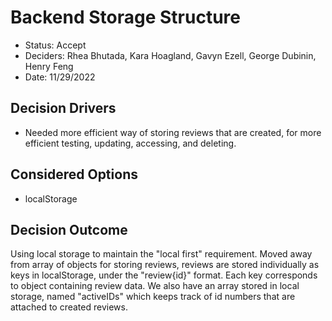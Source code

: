 # Backend Storage Structure

-   Status: Accept
-   Deciders: Rhea Bhutada, Kara Hoagland, Gavyn Ezell, George Dubinin, Henry Feng
-   Date: 11/29/2022

## Decision Drivers

-   Needed more efficient way of storing reviews that are created, for more efficient testing, updating, accessing, and deleting.

## Considered Options

-   localStorage

## Decision Outcome

Using local storage to maintain the "local first" requirement.
Moved away from array of objects for storing reviews, reviews are stored individually as keys in localStorage, under the "review{id}" format. Each key
corresponds to object containing review data. We also have an array stored in local storage, named "activeIDs" which keeps track of id numbers that are attached
to created reviews.
